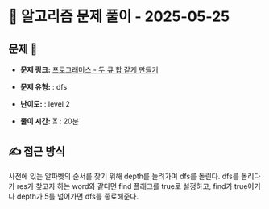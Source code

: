 # 📝 알고리즘 문제 풀이 - 2025-05-25

## 문제 📖

- **문제 링크:** [프로그래머스 - 두 큐 합 같게 만들기](https://school.programmers.co.kr/learn/courses/30/lessons/84512)

- **문제 유형:** : dfs

- **난이도:** : level 2

- **풀이 시간:** ⏳ : 20분

## ✍ 접근 방식

사전에 있는 알파벳의 순서를 찾기 위해 depth를 늘려가며 dfs를 돌린다.
dfs를 돌리다가 res가 찾고자 하는 word와 같다면 find 플래그를 true로 설정하고, find가 true이거나 depth가 5를 넘어가면 dfs를 종료해준다.
